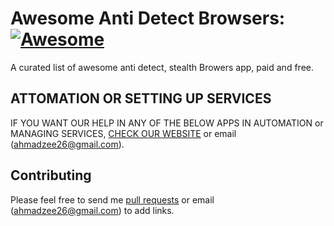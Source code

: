 # Awesome Anti Detect Browsers: [![Awesome](https://cdn.rawgit.com/sindresorhus/awesome/d7305f38d29fed78fa85652e3a63e154dd8e8829/media/badge.svg)](https://github.com/sindresorhus/awesome)
A curated list of awesome anti detect, stealth Browers app, paid and free.

## ATTOMATION OR SETTING UP SERVICES
IF YOU WANT OUR HELP IN ANY OF THE BELOW APPS IN AUTOMATION or MANAGING SERVICES, [CHECK OUR WEBSITE](https://mlaautomation.com/) or email (ahmadzee26@gmail.com).

## Contributing
Please feel free to send me [pull requests](https://github.com/jbhuang0604/awesome-computer-vision/pulls) or email (ahmadzee26@gmail.com) to add links.
